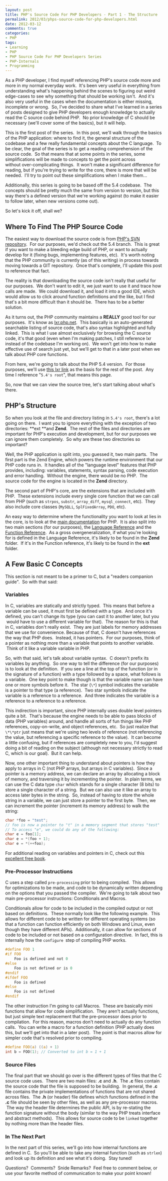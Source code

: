 ```yaml
---
layout: post
title: PHP's Source Code For PHP Developers - Part 1 - The Structure
permalink: 2012/03/phps-source-code-for-php-developers.html
date: 2012-03-12
comments: true
categories:
- PHP
tags:
- Learning
- PHP
- PHP Source Code For PHP Developers Series
- PHP-Internals
- Programming
---
```


As a PHP developer, I find myself referencing PHP's source code more and more in my normal everyday work.  It's been very useful in everything from understanding what's happening behind the scenes to figuring out weird edge-cases to see why something that should be working isn't.  And it's also very useful in the cases when the documentation is either missing, incomplete or wrong.  So, I've decided to share what I've learned in a series of posts designed to give PHP developers enough knowledge to actually read the C source code behind PHP.  No prior knowledge of C should be necessary (we'll cover some of the basics), but it will help.

This is the first post of the series.  In this post, we'll walk through the basics of the PHP application: where to find it, the general structure of the codebase and a few really fundamental concepts about the C language.  To be clear, the goal of the series is to get a reading comprehension of the source code.  So that means that at some points in the series, some simplifications will be made to concepts to get the point across without over-complicating things.  It won't make a significant difference for reading, but if you're trying to write for the core, there is more that will be needed.  I'll try to point out these simplifications when I make them...  

Additionally, this series is going to be based off the 5.4 codebase.  The concepts should be pretty much the same from version to version, but this way there's a defined version that we're working against (to make it easier to follow later, when new versions come out).

So let's kick it off, shall we?<!--more-->

## Where To Find The PHP Source Code


The easiest way to download the source code is from [PHP's SVN repository](http://www.php.net/svn.php).  For our purposes, we'd check out the 5.4 branch.  This is great if you want to make a bleeding edge build of PHP, or want to actually develop for it (fixing bugs, implementing features, etc).  It's worth noting that the PHP community is currently (as of this writing) in process towards moving towards a GIT repository.  Once that's complete, I'll update this post to reference that fact.

The reality is that downloading the source code isn't really that useful for our purposes.  We don't want to edit it, we just want to use it and trace how calls are made.  We could download it, and load it into a good IDE, which would allow us to click around function definitions and the like, but I find that's a bit more difficult than it should be.  There has to be a better solution.

As it turns out, the PHP community maintains a **REALLY** good tool for our purposes.  It's know as [lxr.php.net](http://lxr.php.net/).  This basically is an auto-generated searchable listing of source code, that's also syntax highlighted and fully linked.  This is what I use almost exclusively for browsing the C source code, it's that good (even when I'm making patches, I still reference lxr instead of the codebase I'm working on).  We won't get into how to make effective use of search just yet, but we'll get to that in a later post when we talk about PHP core functions.

From here, we're going to talk about the PHP 5.4 version.  For those purposes, we'll use [this lxr link](http://lxr.php.net/xref/PHP_5_4/) as the basis for the rest of the post.  Any time I reference "`5.4's root`", that means this page.

So, now that we can view the source tree, let's start talking about what's there.

## PHP's Structure

So when you look at the file and directory listing in `5.4's root`, there's a lot going on there.  I want you to ignore everything with the exception of two directories: **ext **and **Zend**.  The rest of the files and directories are important for PHP's execution and development, but for our purposes we can ignore them completely.  So why are these two directories so important?

Well, the PHP application is split into, you guessed it, two main parts.  The first part is the Zend Engine, which powers the runtime environment that our PHP code runs in.  It handles all of the "language level" features that PHP provides, including: variables, statements, syntax parsing, code execution and error handling.  Without the engine, there would be no PHP.  The source code for the engine is located in the **Zend** directory.

The second part of PHP's core, are the extensions that are included with PHP.  These extensions include every single core function that we can call from PHP (such as `strpos`, `substr`, `array_diff`, `mysql_connect`, etc).  They also include core classes (`MySQLi`, `SplFixedArray`, `PDO`, etc).  

An easy way to determine where the functionality you want to look at lies in the core, is to look at the [main documentation](http://www.php.net/manual/en/) for PHP.  It is also split into two main sections (for our purposes), the [Language Reference](http://www.php.net/manual/en/langref.php) and the [Function Reference](http://www.php.net/manual/en/funcref.php).  As a gross overgeneralization, if what you're looking for is defined in the Language Reference, it's likely to be found in the **Zend** folder.  If it's in the Function reference, it's likely to be found in the **ext** folder.

## A Few Basic C Concepts

This section is not meant to be a primer to C, but a "readers companion guide".  So with that said:

### Variables

In C, variables are statically and strictly typed.  This means that before a variable can be used, it must first be defined with a type.  And once it's defined, you can't change its type (you can cast it to another later, but you  would have to use a different variable for that).  The reason for this is that in C, variables don't really exist.  They are just labels for memory addresses that we use for convenience. Because of that, C doesn't have references the way that PHP does.  Instead, it has pointers.  For our purposes, think of a pointer as nothing more than a variable that points to another variable.  Think of it like a variable variable in PHP.

So, with that said, let's talk about variable syntax.  C doesn't prefix its variables by anything.  So one way to tell the difference (for our purposes) is to look at the definition.  If you see a line at the top of the function (or in the signature of a function) with a type followed by a space, what follows is a variable.  One key point to make though is that the variable name can have one or more symbols before it.  The star (`\*`) symbol indicates the variable is a pointer to that type (a reference).  Two star symbols indicate the variable is a reference to a reference.  And three indicates the variable is a reference to a reference to a reference.

This indirection is important, since PHP internally uses double level pointers quite a bit.  That's because the engine needs to be able to pass blocks of data (PHP variables) around, and handle all sorts of fun things like PHP references, copy-on-write, and object references, etc.  So just realize that `\*\*ptr` just means that we're using two levels of reference (not referencing the value, but referencing a specific reference to the value).  It can become a little confusing, but if references are completely new to you, I'd suggest doing a bit of reading on the subject (although not necessary strictly to read C, which is our goal).  But it can help.

Now, one other important thing to understand about pointers is how they apply to arrays in C (not PHP arrays, but arrays in C variables).  Since a pointer is a memory address, we can declare an array by allocating a block of memory, and traversing it by incrementing the pointer.  In plain terms, we can use the C data type `char` which stands for a single character (8 bits) to store a single character of a string.  But we can also use it like an array to access later bytes in the string.  So, instead of having to store the whole string in a variable, we can just store a pointer to the first byte.  Then, we can increment the pointer (increment its memory address) to walk the string:

```c
char *foo = "test";
// foo is now a pointer to "t" in a memory segment that stores "test"
// To access "e", we could do any of the following:
char e = foo[1];
char e = *(foo + 1);
char e = *(++foo);
```

For additional reading on variables and pointers in C, check out this [excellent free book](http://home.netcom.com/~tjensen/ptr/pointers.htm).

### Pre-Processor Instructions

C uses a step called `pre-processing` prior to being compiled.  This allows for optimizations to be made, and code to be dynamically written depending on the options that you passed the compiler.  We're going to talk about two main pre-processor instructions: Conditionals and Macros.

Conditionals allow for code to be included in the compiled output or not based on definitions.  These normally look like the following example.  This allows for different code to be written for different operating systems (so that a function can function efficiently on both Windows and Linux, even though they have different APIs).  Additionally, it can allow for sections of code to be included or not based on a configuration directive.  In fact, this is internally how the `configure `step of compiling PHP works.

```c
#define FOO 1
#if FOO
    Foo is defined and not 0
#else
    Foo is not defined or is 0
#endif
#ifdef FOO
    Foo is defined
#else
    Foo is not defined
#endif
```

The other instruction I'm going to call Macros.  These are basically mini functions that allow for code simplification.  They aren't actually functions, but just simple text replacement that the pre-processor does prior to compilation.  For this reason, macros don't need to actually do any function calls.  You can write a macro for a function definition (PHP actually does this, but we'll get into that in a later post).  The point is that macros allow for simpler code that's resolved prior to compiling.

```c
#define FOO(a) ((a) + 1)
int b = FOO(1); // Converted to int b = 1 + 1

```

### Source Files

The final part that we should go over is the different types of files that the C source code uses.  There are two main files: **.c** and **.h**.  The **.c** files contain the source code that the file is supposed to be building.  In general, the **.c** file contains the private implementations of functions that are not shared across files.  The **.h** (or header) file defines which functions defined in the **.c** file should be seen by other files, as well as any pre-processor macros.  The way the header file determines the public API, is by re-stating the function signature without the body (similar to the way PHP treats interface and abstract methods).  This allows for source code to be `linked` together by nothing more than the header files.

### In The Next Part


In the next part of this series, we'll go into how internal functions are defined in C.  So you'll be able to take any internal function (such as `strlen`) and look up its definition and see what it's doing.  Stay tuned!


Questions?  Comments?  Snide Remarks?  Feel free to comment below, or use your favorite method of communication to make your point known!
